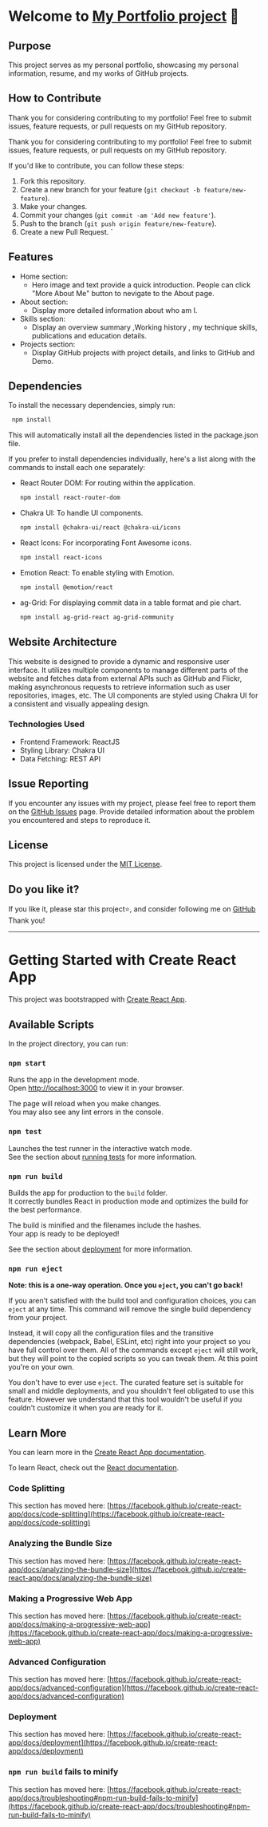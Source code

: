 # Welcome to [My Portfolio project](https://my-portfolio-yiting.vercel.app/) 👋

## Purpose

This project serves as my personal portfolio, showcasing my personal information, resume, and my works of GitHub projects.

## How to Contribute
Thank you for considering contributing to my portfolio!  Feel free to submit issues, feature requests, or pull requests on my GitHub repository.

Thank you for considering contributing to my portfolio! Feel free to submit issues, feature requests, or pull requests on my GitHub repository.

If you'd like to contribute, you can follow these steps:

1. Fork this repository.
2. Create a new branch for your feature (`git checkout -b feature/new-feature`).
3. Make your changes.
4. Commit your changes (`git commit -am 'Add new feature'`).
5. Push to the branch (`git push origin feature/new-feature`).
6. Create a new Pull Request.
   `

## Features

- Home section:
  - Hero image and text provide a quick introduction. People can click "More About Me" button to nevigate to the About page.
- About section:
  - Display more detailed information about who am I.
- Skills section:
  - Display an overview summary ,Working history , my technique skills, publications and education details.
- Projects section:
  - Display GitHub projects with project details, and links to GitHub and Demo.

## Dependencies

To install the necessary dependencies, simply run:

```sh
 npm install
```

This will automatically install all the dependencies listed in the package.json file.

If you prefer to install dependencies individually, here's a list along with the commands to install each one separately:

- React Router DOM: For routing within the application.
  ```sh
  npm install react-router-dom
  ```
- Chakra UI: To handle UI components.
  ```sh
  npm install @chakra-ui/react @chakra-ui/icons
  ```
- React Icons: For incorporating Font Awesome icons.
  ```sh
  npm install react-icons
  ```
- Emotion React: To enable styling with Emotion.
  ```sh
  npm install @emotion/react
  ```
- ag-Grid: For displaying commit data in a table format and pie chart.
  ```sh
  npm install ag-grid-react ag-grid-community
  ```

## Website Architecture

This website is designed to provide a dynamic and responsive user interface. It utilizes multiple components to manage different parts of the website and fetches data from external APIs such as GitHub and Flickr, making asynchronous requests to retrieve information such as user repositories, images, etc. The UI components are styled using Chakra UI for a consistent and visually appealing design.

### Technologies Used

- Frontend Framework: ReactJS
- Styling Library: Chakra UI
- Data Fetching: REST API

## Issue Reporting

If you encounter any issues with my project, please feel free to report them on the [GitHub Issues](https://github.com/amber871023/my-portfolio/issues) page.
Provide detailed information about the problem you encountered and steps to reproduce it.

## License

This project is licensed under the [MIT License](LICENSE).

## Do you like it?

If you like it, please star this project⭐, and consider following me on [GitHub](<(https://github.com/amber871023)>) Thank you!

---

# Getting Started with Create React App

This project was bootstrapped with [Create React App](https://github.com/facebook/create-react-app).

## Available Scripts

In the project directory, you can run:

### `npm start`

Runs the app in the development mode.\
Open [http://localhost:3000](http://localhost:3000) to view it in your browser.

The page will reload when you make changes.\
You may also see any lint errors in the console.

### `npm test`

Launches the test runner in the interactive watch mode.\
See the section about [running tests](https://facebook.github.io/create-react-app/docs/running-tests) for more information.

### `npm run build`

Builds the app for production to the `build` folder.\
It correctly bundles React in production mode and optimizes the build for the best performance.

The build is minified and the filenames include the hashes.\
Your app is ready to be deployed!

See the section about [deployment](https://facebook.github.io/create-react-app/docs/deployment) for more information.

### `npm run eject`

**Note: this is a one-way operation. Once you `eject`, you can't go back!**

If you aren't satisfied with the build tool and configuration choices, you can `eject` at any time. This command will remove the single build dependency from your project.

Instead, it will copy all the configuration files and the transitive dependencies (webpack, Babel, ESLint, etc) right into your project so you have full control over them. All of the commands except `eject` will still work, but they will point to the copied scripts so you can tweak them. At this point you're on your own.

You don't have to ever use `eject`. The curated feature set is suitable for small and middle deployments, and you shouldn't feel obligated to use this feature. However we understand that this tool wouldn't be useful if you couldn't customize it when you are ready for it.

## Learn More

You can learn more in the [Create React App documentation](https://facebook.github.io/create-react-app/docs/getting-started).

To learn React, check out the [React documentation](https://reactjs.org/).

### Code Splitting

This section has moved here: [https://facebook.github.io/create-react-app/docs/code-splitting](https://facebook.github.io/create-react-app/docs/code-splitting)

### Analyzing the Bundle Size

This section has moved here: [https://facebook.github.io/create-react-app/docs/analyzing-the-bundle-size](https://facebook.github.io/create-react-app/docs/analyzing-the-bundle-size)

### Making a Progressive Web App

This section has moved here: [https://facebook.github.io/create-react-app/docs/making-a-progressive-web-app](https://facebook.github.io/create-react-app/docs/making-a-progressive-web-app)

### Advanced Configuration

This section has moved here: [https://facebook.github.io/create-react-app/docs/advanced-configuration](https://facebook.github.io/create-react-app/docs/advanced-configuration)

### Deployment

This section has moved here: [https://facebook.github.io/create-react-app/docs/deployment](https://facebook.github.io/create-react-app/docs/deployment)

### `npm run build` fails to minify

This section has moved here: [https://facebook.github.io/create-react-app/docs/troubleshooting#npm-run-build-fails-to-minify](https://facebook.github.io/create-react-app/docs/troubleshooting#npm-run-build-fails-to-minify)
